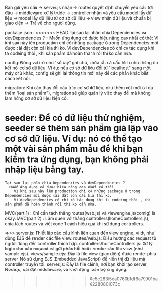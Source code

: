 Bạn gửi yêu cầu → server.js nhận → routes quyết định chuyển yêu cầu tới đâu → middleware xử lý trước → controller nhận và yêu cầu model lấy dữ liệu → model lấy dữ liệu từ cơ sở dữ liệu → view nhận dữ liệu và chuẩn bị giao diện → Trả về cho người dùng.

package.json :
<<<<<<< HEAD
Tại sao lại phân chia Dependencies và devDependencies ? - Muốn ứng dụng có được hiệu năng cao nhất có thể:
Vì khi sau này lên production chỉ có những package ở trong Dependencies mới được cài đặt còn cái kia thì ko.
Vì devDependencies có chỉ có tác dụng khi ta codeing thôi , khi sản phẩm đã hoàn thành rồi thì ko cần nữa.

config: Đóng vai trò như "sổ tay" ghi chú, chứa tất cả cấu hình như thông tin kết nối cơ sở dữ liệu. Ví dụ: nếu cơ sở dữ liệu đổi từ "localhost" sang một máy chủ khác, config sẽ ghi lại thông tin mới này để các phần khác biết cách kết nối.

migration: Khi cần thay đổi cấu trúc cơ sở dữ liệu, như thêm cột mới (ví dụ thêm "loại sản phẩm"), migration sẽ giúp quản lý việc thay đổi mà không làm hỏng cơ sở dữ liệu hiện có.

seeder: Để có dữ liệu thử nghiệm, seeder sẽ thêm sản phẩm giả lập vào cơ sở dữ liệu. Ví dụ: nó có thể tạo một vài sản phẩm mẫu để khi bạn kiểm tra ứng dụng, bạn không phải nhập liệu bằng tay.
=======
    Tại sao lại phân chia Dependencies và devDependencies ? 
    - Muốn ứng dụng có được hiệu năng cao nhất có thể:
        Vì khi sau này lên production chỉ có những package ở trong Dependencies mới được cài đặt còn cái kia thì ko.
        Vì devDependencies có chỉ có tác dụng khi ta codeing thôi , khi sản phẩm đã hoàn thành rồi thì ko cần nữa.

MVC(part 1) :
    Chỉ cần tách thằng routes(web.js) và viewengine.js(config) là okay.
MVC(part 2) :
    Làm quen với thằng controllers(homeControllers.js), chia tách routes và viết code 1 cách hiệu quả khi sử dụng controllers.

=>>>    server.js:  Thiết lập các cấu hình liên quan đến view engine, ví dụ như dùng EJS để render các file view.
        routes/web.js:  Điều hướng các request từ người dùng đến controller thích hợp.
        controllers/homeControllers.js:  Xử lý logic cho các request và gửi phản hồi hoặc render các file view (như sample.ejs).
        views/sample.ejs:  Đây là file view (giao diện) được render phía server. Nó sử dụng EJS (Embedded JavaScript) để hiển thị dữ liệu mà controller truyền tới.
        server.js:  Đây là file chính, nơi bạn khởi tạo server Node.js, cài đặt middleware, và khởi động toàn bộ ứng dụng.
>>>>>>> 0c5e283f5ea0760b1df6a79901ba62280801073c
